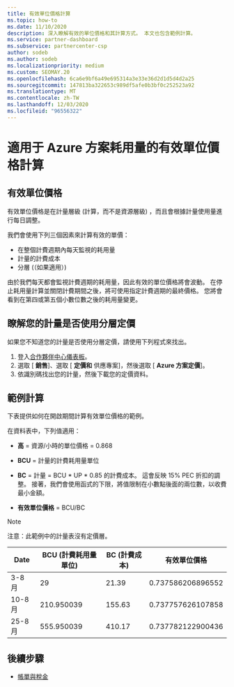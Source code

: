 ```yaml
---
title: 有效單位價格計算
ms.topic: how-to
ms.date: 11/10/2020
description: 深入瞭解有效的單位價格和其計算方式。 本文也包含範例計算。
ms.service: partner-dashboard
ms.subservice: partnercenter-csp
author: sodeb
ms.author: sodeb
ms.localizationpriority: medium
ms.custom: SEOMAY.20
ms.openlocfilehash: 6ca6e9bf6a49e695314a3e33e36d2d1d5d4d2a25
ms.sourcegitcommit: 147813ba322653c989df5afe0b3bf0c252523a92
ms.translationtype: MT
ms.contentlocale: zh-TW
ms.lasthandoff: 12/03/2020
ms.locfileid: "96556322"
---
```

# <a name="effective-unit-price-calculation-for-azure-plan-consumption"></a>適用于 Azure 方案耗用量的有效單位價格計算

## <a name="the-effective-unit-price"></a>有效單位價格

有效單位價格是在計量層級 (計算，而不是資源層級) ，而且會根據計量使用量進行每日調整。

我們會使用下列三個因素來計算有效的單價：

- 在整個計費週期內每天監視的耗用量
- 計量的計費成本
- 分層 (（如果適用）) 

由於我們每天都會監視計費週期的耗用量，因此有效的單位價格將會波動。 在停止耗用量計算並關閉計費期間之後，將可使用指定計費週期的最終價格。 您將會看到在第四或第五個小數位數之後的耗用量變更。

## <a name="find-out-whether-your-meter-uses-tiered-pricing"></a>瞭解您的計量是否使用分層定價

如果您不知道您的計量是否使用分層定價，請使用下列程式來找出。 

1. 登入[合作夥伴中心儀表板](https://partner.microsoft.com/dashboard/)。
2. 選取 [ **銷售**]、選取 [ **定價和** 供應專案]，然後選取 [ **Azure 方案定價**]。
3. 依識別碼找出您的計量，然後下載您的定價資料。 

## <a name="sample-calculation"></a>範例計算

下表提供如何在開啟期間計算有效單位價格的範例。

在資料表中，下列值適用： 

- **高** = 資源/小時的單位價格 = 0.868

- **BCU** = 計量的計費耗用量單位

- **BC** = 計量 = BCU * UP * 0.85 的計費成本。 這會反映 15% PEC 折扣的調整。 接著，我們會使用函式的下限，將值限制在小數點後面的兩位數，以收費最小金額。 

- **有效單位價格** = BCU/BC

>[!NOTE]
>注意：此範例中的計量表沒有定價層。

| Date | BCU (計費耗用量單位)  | BC (計費成本)  | 有效單位價格 |
| ------ | ----------- | ----------- | ----------- |  
| 3-8 月 | 29 | 21.39 | 0.737586206896552 |
| 10-8 月 | 210.950039 | 155.63 | 0.737757626107858 |
| 25-8 月 | 555.950039 | 410.17 | 0.737782122900436 |

## <a name="next-steps"></a>後續步驟

- [帳單與稅金](billing.md)
